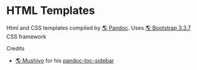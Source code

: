 # HTML Templates

Html and CSS templates compiled by [🌎 Pandoc](https://github.com/jgm/pandoc).
Uses [🌎 Bootstrap 3.3.7](https://getbootstrap.com/docs/3.3/) CSS framework

Credits

- [🌎 Mushiyo](https://github.com/Mushiyo) for his
  [pandoc-toc-sidebar](https://github.com/Mushiyo/pandoc-toc-sidebar)

